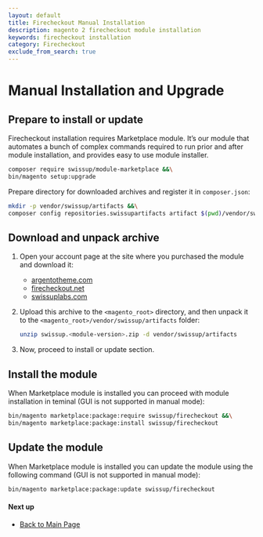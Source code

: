 ```yaml
---
layout: default
title: Firecheckout Manual Installation
description: magento 2 firecheckout module installation
keywords: firecheckout installation
category: Firecheckout
exclude_from_search: true
---
```


# Manual Installation and Upgrade

## Prepare to install or update

Firecheckout installation requires Marketplace module. It’s our module that
automates a bunch of complex commands required to run
prior and after module installation, and provides easy to use module installer.

```bash
composer require swissup/module-marketplace &&\
bin/magento setup:upgrade
```

Prepare directory for downloaded archives and register it in `composer.json`:

```bash
mkdir -p vendor/swissup/artifacts &&\
composer config repositories.swissupartifacts artifact $(pwd)/vendor/swissup/artifacts
```

## Download and unpack archive

 1. Open your account page at the site where you purchased the module and download it:
    -  [argentotheme.com](https://argentotheme.com/downloadable/customer/products/)
    -  [firecheckout.net](https://firecheckout.net/subscription/customer/products/)
    -  [swissuplabs.com](https://swissuplabs.com/subscription/customer/products/)

 2. Upload this archive to the `<magento_root>` directory, and then unpack it
    to the `<magento_root>/vendor/swissup/artifacts` folder:

    ```bash
    unzip swissup.<module-version>.zip -d vendor/swissup/artifacts
    ```

 3. Now, proceed to install or update section.

## Install the module

When Marketplace module is installed you can proceed with module installation
in teminal (GUI is not supported in manual mode):

```bash
bin/magento marketplace:package:require swissup/firecheckout &&\
bin/magento marketplace:package:install swissup/firecheckout
```

## Update the module

When Marketplace module is installed you can update the module using the
following command (GUI is not supported in manual mode):

```bash
bin/magento marketplace:package:update swissup/firecheckout
```

#### Next up

 -  [Back to Main Page](/m2/extensions/firecheckout/)
